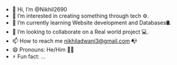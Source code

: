 - 👋 Hi, I’m @Nikhil2690
- 👀 I’m interested in creating something through tech ⚙️.
- 🌱 I’m currently learning Website development and Databases🛢️.
- 💞️ I’m looking to collaborate on a Real world project 💻.
- 📫 How to reach me nikhiladwani3@gmail.com 📭
- 😄 Pronouns: He/Him 👦🏻
- ⚡ Fun fact: ...

<!---
Nikhil2690/Nikhil2690 is a ✨ special ✨ repository because its `README.md` (this file) appears on your GitHub profile.
You can click the Preview link to take a look at your changes.
--->
